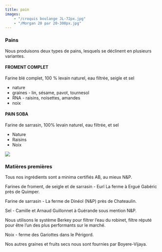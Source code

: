 ```yaml
---
title: pain
images:
    - "/croquis boulange JL-72px.jpg"
    - "/Morgan 20 par 20-300px.jpg"
---
```


### Pains

Nous produisons deux types de pains, lesquels se déclinent en plusieurs variantes.

#### FROMENT COMPLET 

Farine blé complet, 100 % levain naturel, eau filtrée, seigle et sel
- nature
- graines - lin, sésame, pavot, tournesol
- RNA - raisins, noisettes, amandes
- noix

#### PAIN SOBA 

Farine de sarrasin, 100% levain naturel, eau filtrée, et sel
- Nature
- Raisins
- Noix

![](/sarrasin-raisins.jpeg)
  
### Matières premières

Tous nos ingrédients sont a minima certifiés AB, au mieux N&P.

Farines de froment, de seigle et de sarrasin - Eurl La ferme à Ergué Gabéric près de Quimper.

Farine de sarrasin - La ferme de Dinéol (N&P) près de Chateaulin.

Sel - Camille et Arnaud Guillonnet à Guérande sous mention N&P.

Nous utilisons le système Berkey pour filtrer l’eau du robinet, filtre réputé pour être l’un des plus performants sur le marché.

Noix - ferme des Gariottes dans le Périgord.

Nos autres graines et fruits secs nous sont fournies par Boyere-Vijaya.



